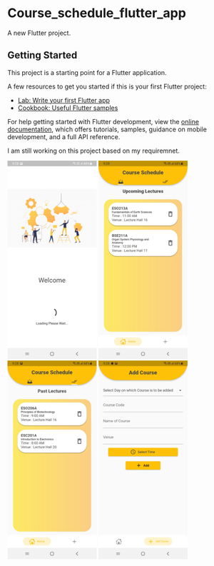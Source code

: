# Course_schedule_flutter_app

A new Flutter project.

## Getting Started

This project is a starting point for a Flutter application.

A few resources to get you started if this is your first Flutter project:

- [Lab: Write your first Flutter app](https://docs.flutter.dev/get-started/codelab)
- [Cookbook: Useful Flutter samples](https://docs.flutter.dev/cookbook)

For help getting started with Flutter development, view the
[online documentation](https://docs.flutter.dev/), which offers tutorials,
samples, guidance on mobile development, and a full API reference.

I am still working on this project based on my requiremnet.

<p float="left">
  <img src="https://github.com/ykdromar/Course-Schedule/blob/master/project_images/splashScreen.jpg" width="200" />
  <img src="https://github.com/ykdromar/Course-Schedule/blob/master/project_images/UpcomingLectures.jpg" width="200" />
  <img src="https://github.com/ykdromar/Course-Schedule/blob/master/project_images/PastLectures.jpg" width="200" /> 
  <img src="https://github.com/ykdromar/Course-Schedule/blob/master/project_images/CourseAddScreen.jpg" width="200" />
  </p>

